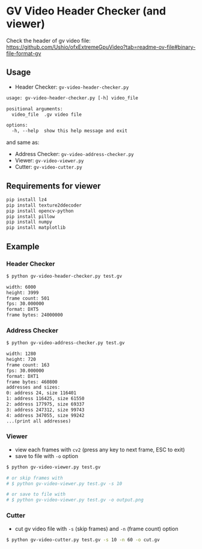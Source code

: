 # GV Video Header Checker (and viewer)

Check the header of gv video file: https://github.com/Ushio/ofxExtremeGpuVideo?tab=readme-ov-file#binary-file-format-gv

## Usage

- Header Checker: `gv-video-header-checker.py`

```txt
usage: gv-video-header-checker.py [-h] video_file

positional arguments:
  video_file  .gv video file

options:
  -h, --help  show this help message and exit
```

and same as:

- Address Checker: `gv-video-address-checker.py`
- Viewer: `gv-video-viewer.py`
- Cutter: `gv-video-cutter.py`

## Requirements for viewer

```bash
pip install lz4
pip install texture2ddecoder
pip install opencv-python
pip install pillow
pip install numpy
pip install matplotlib
```

## Example

### Header Checker

```bash
$ python gv-video-header-checker.py test.gv
```

```txt
width: 6000
height: 3999
frame count: 501
fps: 30.000000
format: DXT5
frame bytes: 24000000
```

### Address Checker

```bash
$ python gv-video-address-checker.py test.gv
```

```txt
width: 1280
height: 720
frame count: 163
fps: 30.000000
format: DXT1
frame bytes: 460800
addresses and sizes:
0: address 24, size 116401
1: address 116425, size 61550
2: address 177975, size 69337
3: address 247312, size 99743
4: address 347055, size 99242
...(print all addresses)
```

### Viewer

- view each frames with `cv2` (press any key to next frame, ESC to exit)
- save to file with `-o` option

```bash
$ python gv-video-viewer.py test.gv

# or skip frames with
# $ python gv-video-viewer.py test.gv -s 10

# or save to file with
# $ python gv-video-viewer.py test.gv -o output.png
```

### Cutter

- cut gv video file with `-s` (skip frames) and `-n` (frame count) option

```bash
$ python gv-video-cutter.py test.gv -s 10 -n 60 -o cut.gv
```
